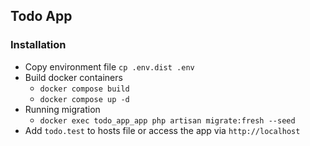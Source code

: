 ## Todo App

### Installation

- Copy environment file `cp .env.dist .env`
- Build docker containers
    - `docker compose build`
    - `docker compose up -d`
- Running migration
    - `docker exec todo_app_app php artisan migrate:fresh --seed`
- Add `todo.test` to hosts file or access the app via `http://localhost`

